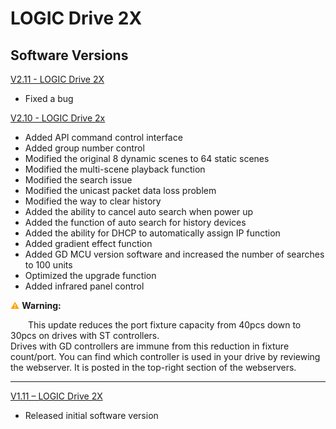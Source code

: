 # LOGIC Drive 2X

## Software Versions

[V2.11 - LOGIC Drive 2X](https://github.com/CHAUVET-ILUMINARC/LOGICDRIVE2X/blob/7eb3b56d28cbc827d1dc01139779bd22e7eeb329/firmware/V2.11_241009.zip)
- Fixed a bug

[V2.10 - LOGIC Drive 2x](https://github.com/CHAUVET-ILUMINARC/LOGICDRIVE2X/blob/e22260eed2113e39ece7b5eba9544171aec7b2e3/firmware/V2.10_240826.zip)
- Added API command control interface
- Added group number control
- Modified the original 8 dynamic scenes to 64 static scenes
- Modified the multi-scene playback function
- Modified the search issue
- Modified the unicast packet data loss problem
- Modified the way to clear history
- Added the ability to cancel auto search when power up
- Added the function of auto search for history devices
- Added the ability for DHCP to automatically assign IP function
- Added gradient effect function
- Added GD MCU version software and increased the number of searches to 100 units
- Optimized the upgrade function
- Added infrared panel control

<span style="color:orange">⚠️</span> <strong>Warning:</strong>
<div style="margin-left: 2em; display: inline;">
  This update reduces the port fixture capacity from 40pcs down to 30pcs on drives with ST controllers. <br>
  Drives with GD controllers are immune from this reduction in fixture count/port. You can find which controller is used in your drive by reviewing the webserver. It is posted in the top-right section of the webservers.
</div>

--- 
[V1.11 – LOGIC Drive 2X](https://github.com/CHAUVET-ILUMINARC/LOGICDRIVE2X/blob/e22260eed2113e39ece7b5eba9544171aec7b2e3/firmware/V1.11_221129.zip)
- Released initial software version
